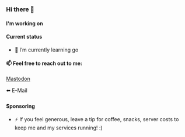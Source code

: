 ### Hi there 👋

#### I'm working on
<!--
- 🔭 a [Better Thermostat](https://github.com/KartoffelToby/better_thermostat/) with [@KartoffelToby](https://github.com/KartoffelToby) for Home Assistant and it's first stable release
- 🔭 an [Adaptive Lighting](https://github.com/basnijholt/adaptive-lighting) controller for [Home Assistant](https://github.com/home-assistant) next major release with @basnijholt and working on the next major release
- 🔭 [pacman.store](https://github.com/RubenKelevra/pacman.store) a [Collaborative Cluster](https://collab.ipfscluster.io/) for ArchLinux, Manjaro, EndeavourOS (plus [Chaotic-AUR](https://github.com/chaotic-aur) and [AHLP](https://somegit.dev/ALHP/ALHP.GO)) updates via [IPFS](https://ipfs.io/)

#### IPFS todo list


- [ ] https://github.com/ipfs/ipfs-docs/issues/1176
- [ ] rename AUR package [go-ipfs-git](https://aur.archlinux.org/packages/go-ipfs-git) to kubo-git
- [ ] rename AUR package [ipfs-cluster-bin](https://aur.archlinux.org/packages/) to kubo-cluster?
- wait for @lidel's / @hsanjuan's response to the [question](https://github.com/ipfs/go-ipfs/issues/8959#issuecomment-1157312273)
-->
#### Current status

- 🌱 I’m currently learning go

#### 📫 Feel free to reach out to me:

[Mastodon](https://mastodon.social/@RubenKelevra)

⬅️ E-Mail

#### Sponsoring

- ⚡ If you feel generous, leave a tip for coffee, snacks, server costs to keep me and my services running! :)

<a rel="me" href="https://mastodon.social/@RubenKelevra"></a>



<!--
**RubenKelevra/RubenKelevra** is a ✨ _special_ ✨ repository because its `README.md` (this file) appears on your GitHub profile.

Here are some ideas to get you started:


- 🌱 I’m currently learning ...
- 👯 I’m looking to collaborate on ...
- 🤔 I’m looking for help with ...
- 💬 Ask me about ...
- 📫 How to reach me: ...
- 😄 Pronouns: ...
- ⚡ Fun fact: ...
-->
